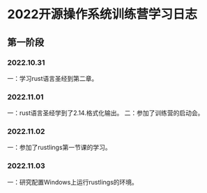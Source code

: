 # 2022开源操作系统训练营学习日志
## 第一阶段
### 2022.10.31
一：学习rust语言圣经到第二章。
### 2022.11.01
一：rust语言圣经学到了2.14.格式化输出。
二：参加了训练营的启动会。
### 2022.11.02
一：参加了rustlings第一节课的学习。
### 2022.11.03
一：研究配置Windows上运行rustlings的环境。

